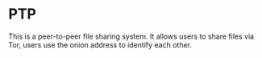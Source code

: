# PTP

This is a peer-to-peer file sharing system.
It allows users to share files via Tor, users
use the onion address to identify each other.

